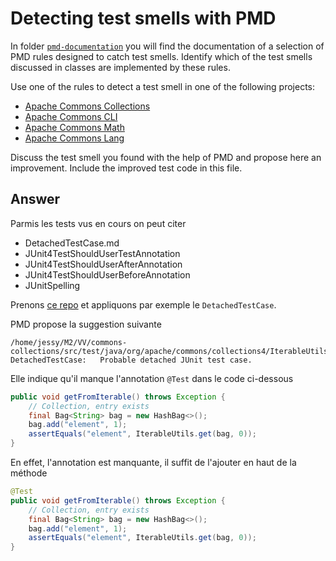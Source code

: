 # Detecting test smells with PMD

In folder [`pmd-documentation`](../pmd-documentation) you will find the documentation of a selection of PMD rules designed to catch test smells.
Identify which of the test smells discussed in classes are implemented by these rules.

Use one of the rules to detect a test smell in one of the following projects:

- [Apache Commons Collections](https://github.com/apache/commons-collections)
- [Apache Commons CLI](https://github.com/apache/commons-cli)
- [Apache Commons Math](https://github.com/apache/commons-math)
- [Apache Commons Lang](https://github.com/apache/commons-lang)

Discuss the test smell you found with the help of PMD and propose here an improvement.
Include the improved test code in this file.

## Answer

Parmis les tests vus en cours on peut citer

- DetachedTestCase.md
- JUnit4TestShouldUserTestAnnotation
- JUnit4TestShouldUserAfterAnnotation
- JUnit4TestShouldUserBeforeAnnotation
- JUnitSpelling

Prenons [ce repo](https://github.com/apache/commons-collections) et appliquons par exemple le `DetachedTestCase`.

PMD propose la suggestion suivante

```
/home/jessy/M2/VV/commons-collections/src/test/java/org/apache/commons/collections4/IterableUtilsTest.java:338:	DetachedTestCase:	Probable detached JUnit test case.
```

Elle indique qu'il manque l'annotation `@Test` dans le code ci-dessous

```java
public void getFromIterable() throws Exception {
	// Collection, entry exists
	final Bag<String> bag = new HashBag<>();
	bag.add("element", 1);
	assertEquals("element", IterableUtils.get(bag, 0));
}
```

En effet, l'annotation est manquante, il suffit de l'ajouter en haut de la méthode

```java
@Test
public void getFromIterable() throws Exception {
	// Collection, entry exists
	final Bag<String> bag = new HashBag<>();
	bag.add("element", 1);
	assertEquals("element", IterableUtils.get(bag, 0));
}
```

